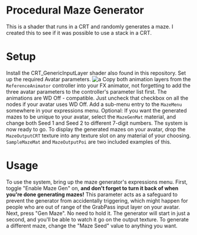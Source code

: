 # Procedural Maze Generator
This is a shader that runs in a CRT and randomly generates a maze. I created this to see if it was possible to use a stack in a CRT.

# Setup
Install the CRT_GenericInputLayer shader also found in this repository.
Set up the required Avatar parameters.
![a](https://github.com/89Mods/ShaderPlayground/MazeGenerator/parameterSetup.png)
Copy both animation layers from the `ReferenceAnimator` controller into your FX animator, not forgetting to add the three avatar parameters to the controller's parameter list first.
The animations are WD Off - compatible. Just uncheck that checkbox on all the nodes if your avatar uses WD Off.
Add a sub-menu entry to the `MazeMenu` somewhere in your expressions menu.
Optional: If you want the generated mazes to be unique to your avatar, select the `MazeGenMat` material, and change both Seed 1 and Seed 2 to different 7-digit numbers.
The system is now ready to go. To display the generated mazes on your avatar, drop the `MazeOutputCRT` texture into any texture slot on any material of your choosing. `SampleMazeMat` and `MazeOutputPoi` are two included examples of this.

# Usage
To use the system, bring up the maze generator's expressions menu. First, toggle "Enable Maze Gen" on, **and don't forget to turn it back of when you're done generating mazes!** This parameter acts as a safeguard to prevent the generator from accidentally triggering, which might happen for people who are out of range of the GrabPass input layer on your avatar.
Next, press "Gen Maze". No need to hold it. The generator will start in just a second, and you'll be able to watch it go on the output texture.
To generate a different maze, change the "Maze Seed" value to anything you want.

